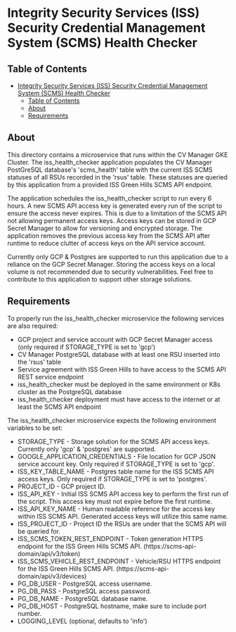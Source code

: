 # Integrity Security Services (ISS) Security Credential Management System (SCMS) Health Checker

## Table of Contents

- [Integrity Security Services (ISS) Security Credential Management System (SCMS) Health Checker](#integrity-security-services-iss-security-credential-management-system-scms-health-checker)
  - [Table of Contents](#table-of-contents)
  - [About ](#about-)
  - [Requirements ](#requirements-)

## About <a name = "about"></a>

This directory contains a microservice that runs within the CV Manager GKE Cluster. The iss_health_checker application populates the CV Manager PostGreSQL database's 'scms_health' table with the current ISS SCMS statuses of all RSUs recorded in the 'rsus' table. These statuses are queried by this application from a provided ISS Green Hills SCMS API endpoint.

The application schedules the iss_health_checker script to run every 6 hours. A new SCMS API access key is generated every run of the script to ensure the access never expires. This is due to a limitation of the SCMS API not allowing permanent access keys. Access keys can be stored in GCP Secret Manager to allow for versioning and encrypted storage. The application removes the previous access key from the SCMS API after runtime to reduce clutter of access keys on the API service account.

Currently only GCP & Postgres are supported to run this application due to a reliance on the GCP Secret Manager. Storing the access keys on a local volume is not recommended due to security vulnerabilities. Feel free to contribute to this application to support other storage solutions.

## Requirements <a name = "requirements"></a>

To properly run the iss_health_checker microservice the following services are also required:

- GCP project and service account with GCP Secret Manager access (only required if STORAGE_TYPE is set to 'gcp')
- CV Manager PostgreSQL database with at least one RSU inserted into the 'rsus' table
- Service agreement with ISS Green Hills to have access to the SCMS API REST service endpoint
- iss_health_checker must be deployed in the same environment or K8s cluster as the PostgreSQL database
- iss_health_checker deployment must have access to the internet or at least the SCMS API endpoint

The iss_health_checker microservice expects the following environment variables to be set:

- STORAGE_TYPE - Storage solution for the SCMS API access keys. Currently only 'gcp' & 'postgres' are supported.
- GOOGLE_APPLICATION_CREDENTIALS - File location for GCP JSON service account key. Only required if STORAGE_TYPE is set to 'gcp'.
- ISS_KEY_TABLE_NAME - Postgres table name for the ISS SCMS API access keys. Only required if STORAGE_TYPE is set to 'postgres'.
- PROJECT_ID - GCP project ID.
- ISS_API_KEY - Initial ISS SCMS API access key to perform the first run of the script. This access key must not expire before the first runtime.
- ISS_API_KEY_NAME - Human readable reference for the access key within ISS SCMS API. Generated access keys will utilize this same name.
- ISS_PROJECT_ID - Project ID the RSUs are under that the SCMS API will be queried for.
- ISS_SCMS_TOKEN_REST_ENDPOINT - Token generation HTTPS endpoint for the ISS Green Hills SCMS API. (https://scms-api-domain/api/v3/token)
- ISS_SCMS_VEHICLE_REST_ENDPOINT - Vehicle/RSU HTTPS endpoint for the ISS Green Hills SCMS API. (https://scms-api-domain/api/v3/devices)
- PG_DB_USER - PostgreSQL access username.
- PG_DB_PASS - PostgreSQL access password.
- PG_DB_NAME - PostgreSQL database name.
- PG_DB_HOST - PostgreSQL hostname, make sure to include port number.
- LOGGING_LEVEL (optional, defaults to 'info')
